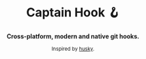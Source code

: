 <div align="center">
  <h1>Captain Hook 🪝</h1>
  <p>
    <b>
      Cross-platform, modern and native git hooks.
    </b>
  </p>
  <small>
    Inspired by&nbsp;<a href="https://github.com/typicode/husky" target="_blank">husky</a>.
  </small>
</div>
